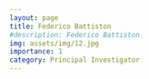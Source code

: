 ```yaml
---
layout: page
title: Federico Battiston
#description: Federico Battiston
img: assets/img/12.jpg
importance: 1
category: Principal Investigator
---
```


